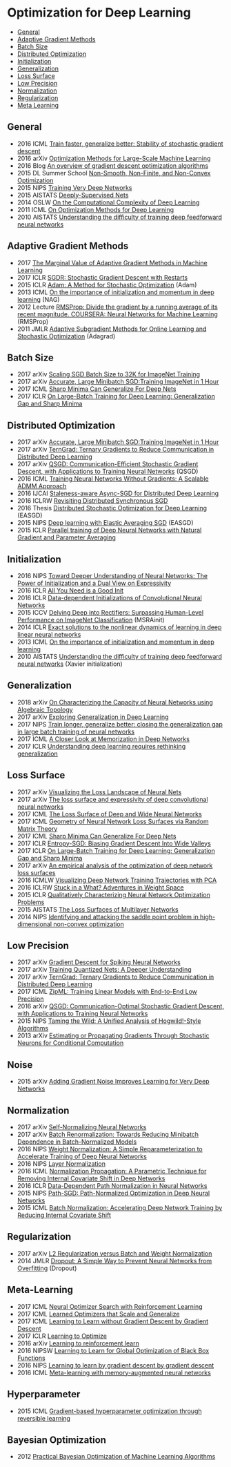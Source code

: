 # Optimization for Deep Learning

- [General](#general)  
- [Adaptive Gradient Methods](#adaptive-gradient-methods)
- [Batch Size](#batch-size)
- [Distributed Optimization](#distributed-optimization)  
- [Initialization](#initialization)  
- [Generalization](#generalization)
- [Loss Surface](#loss-surface)
- [Low Precision](#low-precision)
- [Normalization](#normalization)
- [Regularization](#regularization)
- [Meta Learning](#meta-learning)

## General
- 2016 ICML [Train faster, generalize better: Stability of stochastic gradient descent](http://proceedings.mlr.press/v48/hardt16.pdf)  
- 2016 arXiv [Optimization Methods for Large-Scale Machine Learning](https://arxiv.org/abs/1606.04838)  
- 2016 Blog [An overview of gradient descent optimization algorithms](http://sebastianruder.com/optimizing-gradient-descent/index.html)  
- 2015 DL Summer School [Non-Smooth, Non-Finite, and Non-Convex Optimization](http://www.iro.umontreal.ca/~memisevr/dlss2015/2015_DLSS_NonSmoothNonFiniteNonConvex.pdf)  
- 2015 NIPS [Training Very Deep Networks](http://papers.nips.cc/paper/5850-training-very-deep-networks.pdf)  
- 2015 AISTATS [Deeply-Supervised Nets](http://jmlr.org/proceedings/papers/v38/lee15a.pdf)  
- 2014 OSLW [On the Computational Complexity of Deep Learning](http://lear.inrialpes.fr/workshop/osl2015/slides/osl2015_shalev_shwartz.pdf)  
- 2011 ICML [On Optimization Methods for Deep Learning](http://ai.stanford.edu/~quocle/LeNgiCoaLahProNg11.pdf)  
- 2010 AISTATS [Understanding the difficulty of training deep feedforward neural networks](http://jmlr.org/proceedings/papers/v9/glorot10a/glorot10a.pdf)  

## Adaptive Gradient Methods
- 2017 [The Marginal Value of Adaptive Gradient Methods in Machine Learning](https://arxiv.org/abs/1705.08292)  
- 2017 ICLR [SGDR: Stochastic Gradient Descent with Restarts](https://openreview.net/pdf?id=Skq89Scxx)  
- 2015 ICLR [Adam: A Method for Stochastic Optimization](http://arxiv.org/abs/1412.6980) (Adam)  
- 2013 ICML [On the importance of initialization and momentum in deep learning](http://www.cs.toronto.edu/~fritz/absps/momentum.pdf) (NAG)  
- 2012 Lecture [RMSProp: Divide the gradient by a running average of its recent magnitude. COURSERA: Neural Networks for Machine Learning]() (RMSProp)  
- 2011 JMLR [Adaptive Subgradient Methods for Online Learning and Stochastic Optimization](http://www.jmlr.org/papers/volume12/duchi11a/duchi11a.pdf) (Adagrad)  

## Batch Size
- 2017 arXiv [Scaling SGD Batch Size to 32K for ImageNet Training](https://arxiv.org/pdf/1708.03888.pdf)  
- 2017 arXiv [Accurate, Large Minibatch SGD:Training ImageNet in 1 Hour](https://arxiv.org/abs/1706.02677)  
- 2017 ICML [Sharp Minima Can Generalize For Deep Nets](https://arxiv.org/abs/1703.04933)  
- 2017 ICLR [On Large-Batch Training for Deep Learning: Generalization Gap and Sharp Minima](https://openreview.net/pdf?id=H1oyRlYgg)  

## Distributed Optimization  
- 2017 arXiv [Accurate, Large Minibatch SGD:Training ImageNet in 1 Hour](https://arxiv.org/abs/1706.02677)  
- 2017 arXiv [TernGrad: Ternary Gradients to Reduce Communication in Distributed Deep Learning](https://arxiv.org/pdf/1705.07878.pdf)  
- 2017 arXiv [QSGD: Communication-Efficient Stochastic Gradient Descent, with Applications to Training Neural Networks](https://arxiv.org/pdf/1610.02132.pdf) (QSGD)  
- 2016 ICML [Training Neural Networks Without Gradients: A Scalable ADMM Approach](http://jmlr.org/proceedings/papers/v48/taylor16.pdf)  
- 2016 IJCAI [Staleness-aware Async-SGD for Distributed Deep Learning](http://www.ijcai.org/Proceedings/16/Papers/335.pdf)  
- 2016 ICLRW [Revisiting Distributed Synchronous SGD](http://arxiv.org/abs/1604.00981)  
- 2016 Thesis [Distributed Stochastic Optimization for Deep Learning](https://cs.nyu.edu/media/publications/zhang_sixin.pdf) (EASGD)    
- 2015 NIPS [Deep learning with Elastic Averaging SGD](https://www.cs.nyu.edu/~zsx/nips2015.pdf) (EASGD)  
- 2015 ICLR [Parallel training of Deep Neural Networks with Natural Gradient and Parameter Averaging](http://arxiv.org/pdf/1409.1556v6.pdf)  

## Initialization
- 2016 NIPS [Toward Deeper Understanding of Neural Networks: The Power of Initialization and a Dual View on Expressivity](http://papers.nips.cc/paper/6427-toward-deeper-understanding-of-neural-networks-the-power-of-initialization-and-a-dual-view-on-expressivity.pdf)
- 2016 ICLR [All You Need is a Good Init](https://arxiv.org/pdf/1511.06422.pdf)  
- 2016 ICLR [Data-dependent Initializations of Convolutional Neural Networks](https://arxiv.org/pdf/1511.06856.pdf)    
- 2015 ICCV [Delving Deep into Rectifiers: Surpassing Human-Level Performance on ImageNet Classification](http://research.microsoft.com/en-us/um/people/kahe/publications/iccv15imgnet.pdf) (MSRAinit)   
- 2014 ICLR [Exact solutions to the nonlinear dynamics of learning in deep linear neural networks](https://arxiv.org/pdf/1312.6120.pdf)  
- 2013 ICML [On the importance of initialization and momentum in deep learning](http://www.cs.toronto.edu/~fritz/absps/momentum.pdf)  
- 2010 AISTATS [Understanding the difficulty of training deep feedforward neural networks](http://jmlr.org/proceedings/papers/v9/glorot10a/glorot10a.pdf) (Xavier initialization)  


## Generalization
- 2018 arXiv [On Characterizing the Capacity of Neural Networks using Algebraic Topology](https://arxiv.org/pdf/1802.04443.pdf)  
- 2017 arXiv [Exploring Generalization in Deep Learning](https://arxiv.org/pdf/1706.08947.pdf)  
- 2017 NIPS [Train longer, generalize better: closing the generalization gap in large batch training of neural networks](http://papers.nips.cc/paper/6770-train-longer-generalize-better-closing-the-generalization-gap-in-large-batch-training-of-neural-networks.pdf)  
- 2017 ICML [A Closer Look at Memorization in Deep Networks](https://arxiv.org/pdf/1706.05394.pdf)
- 2017 ICLR [Understanding deep learning requires rethinking generalization](https://openreview.net/pdf?id=Sy8gdB9xx)  

## Loss Surface
- 2017 arXiv [Visualizing the Loss Landscape of Neural Nets](https://arxiv.org/pdf/1712.09913.pdf)  
- 2017 arXiv [The loss surface and expressivity of deep convolutional neural networks](https://arxiv.org/pdf/1710.10928.pdf)  
- 2017 ICML [The Loss Surface of Deep and Wide Neural Networks](https://arxiv.org/pdf/1704.08045.pdf)  
- 2017 ICML [Geometry of Neural Network Loss Surfaces via Random Matrix Theory](http://proceedings.mlr.press/v70/pennington17a/pennington17a.pdf)  
- 2017 ICML [Sharp Minima Can Generalize For Deep Nets](https://arxiv.org/pdf/1703.04933.pdf)    
- 2017 ICLR [Entropy-SGD: Biasing Gradient Descent Into Wide Valleys](https://arxiv.org/pdf/1611.01838.pdf)  
- 2017 ICLR [On Large-Batch Training for Deep Learning: Generalization Gap and Sharp Minima](https://openreview.net/pdf?id=H1oyRlYgg)  
- 2017 arXiv [An empirical analysis of the optimization of deep network loss surfaces](https://arxiv.org/pdf/1612.04010.pdf)  
- 2016 ICMLW [Visualizing Deep Network Training Trajectories with PCA](https://icmlviz.github.io/icmlviz2016/assets/papers/24.pdf)  
- 2016 ICLRW [Stuck in a What? Adventures in Weight Space](https://arxiv.org/pdf/1602.07320.pdf)  
- 2015 ICLR [Qualitatively Characterizing Neural Network Optimization Problems](https://arxiv.org/pdf/1412.6544.pdf)  
- 2015 AISTATS [The Loss Surfaces of Multilayer Networks](http://www.jmlr.org/proceedings/papers/v38/choromanska15.pdf)  
- 2014 NIPS [Identifying and attacking the saddle point problem in high-dimensional non-convex optimization](http://papers.nips.cc/paper/5486-identifying-and-attacking-the-saddle-point-problem-in-high-dimensional-non-convex-optimization.pdf)  

## Low Precision
- 2017 arXiv [Gradient Descent for Spiking Neural Networks](https://arxiv.org/abs/1706.04698)  
- 2017 arXiv [Training Quantized Nets: A Deeper Understanding](https://arxiv.org/abs/1706.02379)  
- 2017 arXiv [TernGrad: Ternary Gradients to Reduce Communication in Distributed Deep Learning](https://arxiv.org/abs/1705.07878)  
- 2017 ICML [ZipML: Training Linear Models with End-to-End Low Precision](http://proceedings.mlr.press/v70/zhang17e/zhang17e.pdf)  
- 2016 arXiv [QSGD: Communication-Optimal Stochastic Gradient Descent, with Applications to Training Neural Networks](https://arxiv.org/pdf/1610.02132.pdf)  
- 2015 NIPS [Taming the Wild: A Unified Analysis of Hogwild!-Style Algorithms](https://pdfs.semanticscholar.org/a1d2/1f6c8eef605bf132179daf717a232774b375.pdf)  
- 2013 arXiv [Estimating or Propagating Gradients Through Stochastic Neurons for Conditional Computation](https://arxiv.org/pdf/1308.3432.pdf)  

## Noise
- 2015 arXiv [Adding Gradient Noise Improves Learning for Very Deep Networks](http://arxiv.org/abs/1511.06807)      

## Normalization
- 2017 arXiv [Self-Normalizing Neural Networks](https://arxiv.org/abs/1706.02515)  
- 2017 arXiv [Batch Renormalization: Towards Reducing Minibatch Dependence in Batch-Normalized Models](https://arxiv.org/abs/1702.03275)  
- 2016 NIPS [Weight Normalization: A Simple Reparameterization to Accelerate Training of Deep Neural Networks](https://arxiv.org/pdf/1602.07868.pdf)  
- 2016 NIPS [Layer Normalization](https://arxiv.org/pdf/1607.06450.pdf)  
- 2016 ICML [Normalization Propagation: A Parametric Technique for Removing Internal Covariate Shift in Deep Networks](https://arxiv.org/pdf/1603.01431.pdf)    
- 2016 ICLR [Data-Dependent Path Normalization in Neural Networks](http://arxiv.org/pdf/1511.06747v4.pdf)  
- 2015 NIPS [Path-SGD: Path-Normalized Optimization in Deep Neural Networks](http://machinelearning.wustl.edu/mlpapers/paper_files/NIPS2015_5797.pdf)  
- 2015 ICML [Batch Normalization: Accelerating Deep Network Training by Reducing Internal Covariate Shift](http://jmlr.org/proceedings/papers/v37/ioffe15.pdf)  

## Regularization  
- 2017 arXiv [L2 Regularization versus Batch and Weight Normalization](https://arxiv.org/abs/1706.05350)  
- 2014 JMLR [Dropout: A Simple Way to Prevent Neural Networks from Overfitting](https://www.cs.toronto.edu/~hinton/absps/JMLRdropout.pdf) (Dropout)   

## Meta-Learning  
- 2017 ICML [Neural Optimizer Search with Reinforcement Learning](https://arxiv.org/pdf/1709.07417.pdf)  
- 2017 ICML [Learned Optimizers that Scale and Generalize](https://arxiv.org/pdf/1703.04813.pdf)  
- 2017 ICML [Learning to Learn without Gradient Descent by Gradient Descent](http://www.cantab.net/users/yutian.chen/Publications/ChenEtAl_ICML17_L2L.pdf)  
- 2017 ICLR [Learning to Optimize](https://openreview.net/pdf?id=ry4Vrt5gl)  
- 2016 arXiv [Learning to reinforcement learn](https://arxiv.org/abs/1611.05763)  
- 2016 NIPSW [Learning to Learn for Global Optimization of Black Box Functions](https://arxiv.org/abs/1611.03824)  
- 2016 NIPS [Learning to learn by gradient descent by gradient descent](https://arxiv.org/abs/1606.04474)    
- 2016 ICML [Meta-learning with memory-augmented neural networks](http://proceedings.mlr.press/v48/santoro16.pdf)  

## Hyperparameter
- 2015 ICML [Gradient-based hyperparameter optimization through reversible learning](https://www.robots.ox.ac.uk/~vgg/rg/papers/MaclaurinICML15.pdf)  

## Bayesian Optimization  
- 2012 [Practical Bayesian Optimization of Machine Learning Algorithms](https://papers.nips.cc/paper/4522-practical-bayesian-optimization-of-machine-learning-algorithms.pdf)  
